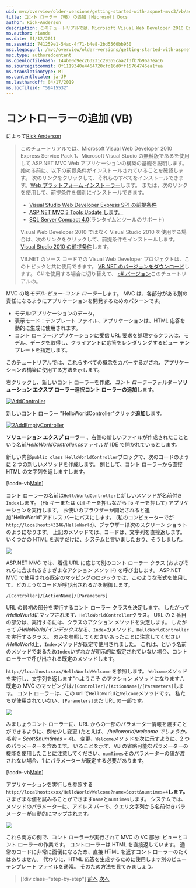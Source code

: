 ```yaml
---
uid: mvc/overview/older-versions/getting-started-with-aspnet-mvc3/vb/adding-a-controller
title: コント ローラー (VB) の追加 |Microsoft Docs
author: Rick-Anderson
description: このチュートリアルでは、Microsoft Visual Web Developer 2010 Express Service Pack 1、これを使用して ASP.NET MVC Web アプリケーションの構築の基礎を説明しています.
ms.author: riande
ms.date: 01/12/2011
ms.assetid: 741259e1-54ac-4f71-b4e8-2bd5560bb950
msc.legacyurl: /mvc/overview/older-versions/getting-started-with-aspnet-mvc3/vb/adding-a-controller
msc.type: authoredcontent
ms.openlocfilehash: 144b00d9ec263231c29365caa2f3fb7b96a7ea16
ms.sourcegitcommit: 0f1119340e4464720cfd16d0ff15764746ea1fea
ms.translationtype: MT
ms.contentlocale: ja-JP
ms.lasthandoff: 04/17/2019
ms.locfileid: "59415532"
---
```

# <a name="adding-a-controller-vb"></a>コントローラーの追加 (VB)

によって[Rick Anderson]((https://twitter.com/RickAndMSFT))

> このチュートリアルでは、Microsoft Visual Web Developer 2010 Express Service Pack 1、Microsoft Visual Studio の無料版であるを使用して ASP.NET MVC Web アプリケーションの構築の基礎を説明します。 始める前に、以下の前提条件がインストールされていることを確認します。 次のリンクをクリックして、それらのすべてをインストールできます。[Web プラットフォーム インストーラー](https://www.microsoft.com/web/gallery/install.aspx?appid=VWD2010SP1Pack)します。 または、次のリンクを使用して、前提条件を個別にインストールできます。
> 
> - [Visual Studio Web Developer Express SP1 の前提条件](https://www.microsoft.com/web/gallery/install.aspx?appid=VWD2010SP1Pack)
> - [ASP.NET MVC 3 Tools Update します。](https://www.microsoft.com/web/gallery/install.aspx?appsxml=&amp;appid=MVC3)
> - [SQL Server Compact 4.0](https://www.microsoft.com/web/gallery/install.aspx?appid=SQLCE;SQLCEVSTools_4_0)(ランタイムとツールのサポート)
> 
> Visual Web Developer 2010 ではなく Visual Studio 2010 を使用する場合は、次のリンクをクリックして、前提条件をインストールします。[Visual Studio 2010 の前提条件](https://www.microsoft.com/web/gallery/install.aspx?appsxml=&amp;appid=VS2010SP1Pack)します。
> 
> VB.NET のソース コードでの Visual Web Developer プロジェクトは、このトピックと共に使用できます。 [VB.NET のバージョンをダウンロード](https://code.msdn.microsoft.com/Introduction-to-MVC-3-10d1b098)します。 C# を使用する場合に切り替えて、 [c# バージョン](../cs/adding-a-controller.md)このチュートリアルの。


MVC の略*モデル-ビュー-コント ローラー*します。 MVC は、各部分がある別の責任になるようにアプリケーションを開発するためのパターンです。

- モデル:アプリケーションのデータ。
- 表示モード：テンプレート ファイル、アプリケーションは、HTML 応答を動的に生成に使用されます。
- コント ローラー:アプリケーションに受信 URL 要求を処理するクラスは、モデル、データを取得し、クライアントに応答をレンダリングするビュー テンプレートを指定します。

このチュートリアルでは、これらすべての概念をカバーするがされ、アプリケーションの構築に使用する方法を示します。

右クリックし、新しいコント ローラーを作成、*コント ローラー*フォルダー**ソリューション エクスプ ローラー**選択**コント ローラーの追加**します。

[![AddController](adding-a-controller/_static/image2.png "AddController")](adding-a-controller/_static/image1.png)

新しいコント ローラー &quot;HelloWorldController&quot;クリック**追加**します。

[![2AddEmptyController](adding-a-controller/_static/image4.png "2AddEmptyController")](adding-a-controller/_static/image3.png)

**ソリューション エクスプ ローラー** 、右側の新しいファイルが作成されたことという名前*HelloWorldController.cs*ファイルが IDE で開かれているとします。

新しい内部`public class HelloWorldController`ブロックで、次のコードのように 2 つの新しいメソッドを作成します。 例として、コント ローラーから直接 HTML の文字列を返しますします。

[!code-vb[Main](adding-a-controller/samples/sample1.vb)]

コント ローラーの名前は`HelloWorldController`と新しいメソッドが名前付き`Index`します。 (F5 キーまたは ctrl キーを押しながら f5 キーを押して) アプリケーションを実行します。 お使いのブラウザーが開始されると追加&quot;HelloWorld&quot;アドレス バーにパスにします。 (私のコンピューターでが`http://localhost:43246/HelloWorld`)、ブラウザーは次のスクリーン ショットのようになります。 上記のメソッドでは、コードは、文字列を直接返します。 いくつかの HTML を返すだけに、システムと言いましたおり、そうしました。

![](adding-a-controller/_static/image5.png)

ASP.NET MVC では、着信 URL に応じて別のコント ローラー クラス (およびそれらに含まれるさまざまなアクション メソッド) を呼び出します。 ASP.NET MVC で使用される既定のマッピングのロジックでは、このような形式を使用して、どのようなコードが呼び出されるかを制御します。

`/[Controller]/[ActionName]/[Parameters]`

URL の最初の部分を実行するコント ローラー クラスを決定します。 したがって */HelloWorld*にマップされます、`HelloWorldController`クラス。 URL の 2 番目の部分は、実行するには、クラスのアクション メソッドを決定します。 したがって */HelloWorld/インデックス*なる、`Index`のメソッド、`HelloWorldController`を実行するクラス。 のみを参照してくださいあったことに注意してください */HelloWorld*上、`Index`メソッドが既定で使用されました。 これは、という名前のメソッドであるため`Index`いずれかが明示的に指定されていない場合、コント ローラーで呼び出される既定のメソッドします。

`http://localhost:xxxx/HelloWorld/Welcome` を参照します。 `Welcome`メソッドを実行し、文字列を返します&quot;へようこそ のアクション メソッドになります.&quot;. 既定の MVC のマッピングは`/[Controller]/[ActionName]/[Parameters]`します。 コント ローラーは、この url で`HelloWorld`と`Welcome`メソッドです。 私たちが使用されていない、`[Parameters]`まだ URL の一部です。

![](adding-a-controller/_static/image6.png)

みましょうコント ローラーに、URL からの一部のパラメーター情報を渡すことができるように、例を少し変更 (たとえば、 */helloworld/welcome でしょうか。 名前 = Scott&amp;numtimes = 4*)。 変更、`Welcome`メソッドを次に示すように、2 つのパラメーターを含めます。 いることを示す、VB の省略可能なパラメーターの機能を使用したことに注意してください、`numTimes`そのパラメーターの値が渡されない場合、1 にパラメーターが既定する必要があります。

[!code-vb[Main](adding-a-controller/samples/sample2.vb)]

アプリケーションを実行しを参照する`http://localhost:xxxx/HelloWorld/Welcome?name=Scott&numtimes=4`**します。** さまざまな値を試みることができます`name`と`numtimes`します。 システムでは、メソッドのパラメーターに、アドレス バーで、クエリ文字列から名前付きパラメーターが自動的にマップされます。

![](adding-a-controller/_static/image7.png)

これら両方の例で、コント ローラーが実行されて MVC の VC 部分: ビューとコント ローラーの作業です。 コントローラーは HTML を直接返しています。 通常のコードに非常に面倒になるため、直接 HTML を返すコント ローラーのたくはありません。 代わりに、HTML 応答を生成するために使用します別のビュー テンプレート ファイルを通常。 そのため方法を見てみましょう。

> [!div class="step-by-step"]
> [前へ](intro-to-aspnet-mvc-3.md)
> [次へ](adding-a-view.md)
